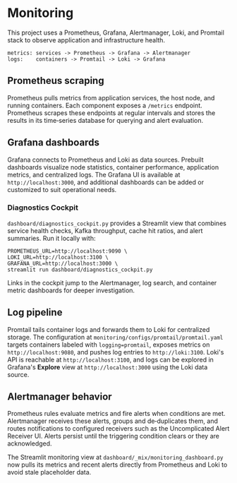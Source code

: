 # Monitoring

This project uses a Prometheus, Grafana, Alertmanager, Loki, and Promtail stack
to observe application and infrastructure health.

```
metrics: services -> Prometheus -> Grafana -> Alertmanager
logs:    containers -> Promtail -> Loki -> Grafana
```

## Prometheus scraping

Prometheus pulls metrics from application services, the host node, and running
containers. Each component exposes a `/metrics` endpoint. Prometheus scrapes
these endpoints at regular intervals and stores the results in its time‑series
database for querying and alert evaluation.

## Grafana dashboards

Grafana connects to Prometheus and Loki as data sources. Prebuilt dashboards
visualize node statistics, container performance, application metrics, and
centralized logs. The Grafana UI is available at `http://localhost:3000`, and
additional dashboards can be added or customized to suit operational needs.

### Diagnostics Cockpit

`dashboard/diagnostics_cockpit.py` provides a Streamlit view that combines
service health checks, Kafka throughput, cache hit ratios, and alert summaries.
Run it locally with:

```
PROMETHEUS_URL=http://localhost:9090 \
LOKI_URL=http://localhost:3100 \
GRAFANA_URL=http://localhost:3000 \
streamlit run dashboard/diagnostics_cockpit.py
```

Links in the cockpit jump to the Alertmanager, log search, and container metric
dashboards for deeper investigation.

## Log pipeline

Promtail tails container logs and forwards them to Loki for centralized
storage. The configuration at `monitoring/configs/promtail/promtail.yaml`
targets containers labeled with `logging=promtail`, exposes metrics on
`http://localhost:9080`, and pushes log entries to `http://loki:3100`. Loki's
API is reachable at `http://localhost:3100`, and logs can be explored in
Grafana's **Explore** view at `http://localhost:3000` using the Loki data
source.

## Alertmanager behavior

Prometheus rules evaluate metrics and fire alerts when conditions are met.
Alertmanager receives these alerts, groups and de‑duplicates them, and routes
notifications to configured receivers such as the Uncomplicated Alert Receiver
UI. Alerts persist until the triggering condition clears or they are
acknowledged.

The Streamlit monitoring view at `dashboard/_mix/monitoring_dashboard.py` now
pulls its metrics and recent alerts directly from Prometheus and Loki to avoid
stale placeholder data.

